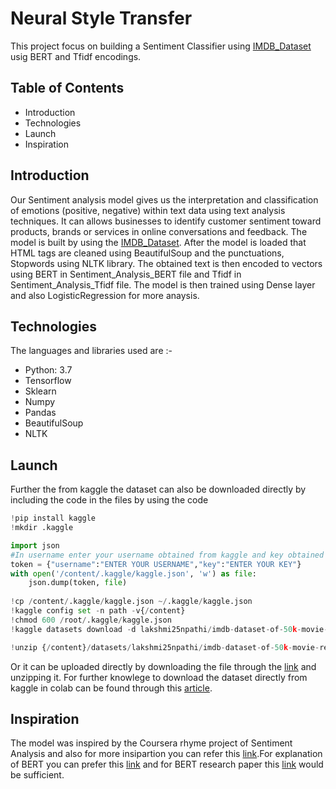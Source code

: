 # Neural Style Transfer
This project focus on building a Sentiment Classifier using [IMDB_Dataset](https://www.kaggle.com/lakshmi25npathi/imdb-dataset-of-50k-movie-reviews) usig BERT and Tfidf encodings.

## Table of Contents
* Introduction
* Technologies
* Launch
* Inspiration
  
## Introduction
 Our Sentiment analysis model gives us the interpretation and classification of emotions (positive, negative) within text data using text analysis techniques. It can allows businesses to identify customer sentiment toward products, brands or services in online conversations and feedback. 
The model is built by using the [IMDB_Dataset](https://www.kaggle.com/lakshmi25npathi/imdb-dataset-of-50k-movie-reviews). After the model is loaded that HTML tags are cleaned using BeautifulSoup and the punctuations, Stopwords using NLTK library. The obtained text is then encoded to vectors using BERT in Sentiment_Analysis_BERT file and Tfidf in Sentiment_Analysis_Tfidf file. The model is then trained using Dense layer and also LogisticRegression for more anaysis. 

## Technologies
The languages and libraries used are :-
* Python: 3.7
* Tensorflow
* Sklearn
* Numpy
* Pandas
* BeautifulSoup
* NLTK

## Launch
Further the from kaggle the dataset can also be downloaded directly by including the code in the files by using the code 
```python
!pip install kaggle
!mkdir .kaggle

import json
#In username enter your username obtained from kaggle and key obtained
token = {"username":"ENTER YOUR USERNAME","key":"ENTER YOUR KEY"}
with open('/content/.kaggle/kaggle.json', 'w') as file:
    json.dump(token, file)
    
!cp /content/.kaggle/kaggle.json ~/.kaggle/kaggle.json
!kaggle config set -n path -v{/content}
!chmod 600 /root/.kaggle/kaggle.json
!kaggle datasets download -d lakshmi25npathi/imdb-dataset-of-50k-movie-reviews    

!unzip {/content}/datasets/lakshmi25npathi/imdb-dataset-of-50k-movie-reviews/imdb-dataset-of-50k-movie-reviews.zip
```
Or it can be uploaded directly by downloading the file through the [link](https://www.kaggle.com/lakshmi25npathi/imdb-dataset-of-50k-movie-reviews) and unzipping it. For further knowlege to download the dataset directly from kaggle in colab can be found through this [article](https://towardsdatascience.com/setting-up-kaggle-in-google-colab-ebb281b61463).

## Inspiration
The model was inspired by the Coursera rhyme project of Sentiment Analysis and also for more insipartion you can refer this [link](https://towardsdatascience.com/sentiment-analysis-with-python-part-1-5ce197074184).For explanation of BERT you can prefer this [link](https://www.youtube.com/playlist?list=PLbMqOoYQ3Mxw1Sl5iAAV4SJmvnAGAhFvK, ) and for BERT research paper this [link](https://arxiv.org/pdf/1810.04805.pdf) would be sufficient.